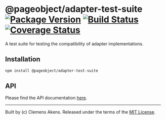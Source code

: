 # @pageobject/adapter-test-suite [![Package Version][badge-npm-image]][badge-npm-link] [![Build Status][badge-travis-image]][badge-travis-link] [![Coverage Status][badge-coveralls-image]][badge-coveralls-link]

A test suite for testing the compatibility of adapter implementations.

## Installation

```sh
npm install @pageobject/adapter-test-suite
```

## API

Please find the API documentation [here][repo-api-adapter-test-suite].

---

Built by (c) Clemens Akens. Released under the terms of the [MIT License][repo-license].

[badge-coveralls-image]: https://coveralls.io/repos/github/clebert/pageobject/badge.svg?branch=master
[badge-coveralls-link]: https://coveralls.io/github/clebert/pageobject?branch=master
[badge-npm-image]: https://img.shields.io/npm/v/@pageobject/predicates.svg
[badge-npm-link]: https://www.npmjs.com/package/@pageobject/predicates
[badge-travis-image]: https://travis-ci.org/clebert/pageobject.svg?branch=master
[badge-travis-link]: https://travis-ci.org/clebert/pageobject
[repo-api-adapter-test-suite]: https://pageobject.js.org/api/adapter-test-suite/
[repo-license]: https://github.com/clebert/pageobject/blob/master/LICENSE
